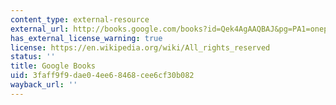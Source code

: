 ```yaml
---
content_type: external-resource
external_url: http://books.google.com/books?id=Qek4AgAAQBAJ&pg=PA1=onepage
has_external_license_warning: true
license: https://en.wikipedia.org/wiki/All_rights_reserved
status: ''
title: Google Books
uid: 3faff9f9-dae0-4ee6-8468-cee6cf30b082
wayback_url: ''
---
```

